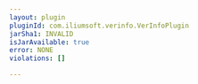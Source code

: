 ```yaml
---
layout: plugin
pluginId: com.iliumsoft.verinfo.VerInfoPlugin
jarSha1: INVALID
isJarAvailable: true
error: NONE
violations: []

---
```

